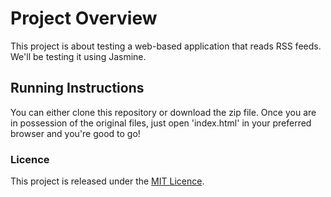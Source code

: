 # Project Overview

This project is about testing a web-based application that reads RSS feeds. 
We'll be testing it using Jasmine.


## Running Instructions

You can either clone this repository or download the zip file. 
Once you are in possession of the original files, just open 'index.html' in your preferred browser and you're good to go!


### Licence 

This project is released under the [MIT Licence](https://opensource.org/licenses/MIT).